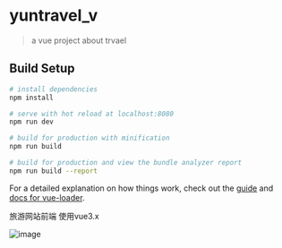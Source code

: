 # yuntravel_v

> a vue project about trvael

## Build Setup

``` bash
# install dependencies
npm install

# serve with hot reload at localhost:8080
npm run dev

# build for production with minification
npm run build

# build for production and view the bundle analyzer report
npm run build --report
```

For a detailed explanation on how things work, check out the [guide](http://vuejs-templates.github.io/webpack/) and [docs for vue-loader](http://vuejs.github.io/vue-loader).



旅游网站前端 使用vue3.x

![image](https://user-images.githubusercontent.com/67175143/126266625-1cd84b8d-5c51-4287-9fef-a95d06b1fee7.png)
